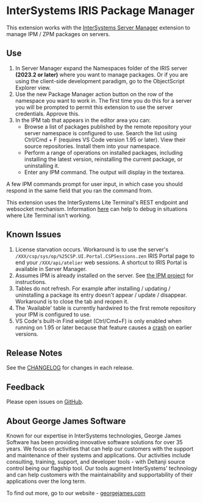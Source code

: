 # InterSystems IRIS Package Manager

This extension works with the [InterSystems Server Manager](https://marketplace.visualstudio.com/items?itemName=intersystems-community.servermanager) extension to manage IPM / ZPM packages on servers.

## Use

1. In Server Manager expand the Namespaces folder of the IRIS server **(2023.2 or later)** where you want to manage packages. Or if you are using the client-side development paradigm, go to the ObjectScript Explorer view.
2. Use the new Package Manager action button on the row of the namespace you want to work in. The first time you do this for a server you will be prompted to permit this extension to use the server credentials. Approve this.
3. In the IPM tab that appears in the editor area you can:
   - Browse a list of packages published by the remote repository your server namespace is configured to use. Search the list using Ctrl/Cmd + F (requires VS Code version 1.95 or later). View their source repositories. Install them into your namespace.
   - Perform a range of operations on installed packages, including installing the latest version, reinstalling the current package, or uninstalling it.
   - Enter any IPM command. The output will display in the textarea.

A few IPM commands prompt for user input, in which case you should respond in the same field that you ran the command from.

This extension uses the InterSystems Lite Terminal's REST endpoint and websocket mechanism. Information [here](https://docs.intersystems.com/components/csp/docbook/DocBook.UI.Page.cls?KEY=GVSCO_debug#GVSCO_debug_websocket_debug) can help to debug in situations where Lite Terminal isn't working.

## Known Issues

1. License starvation occurs. Workaround is to use the server's `/XXX/csp/sys/op/%25CSP.UI.Portal.CSPSessions.zen` IRIS Portal page to end your `/XXX/api/atelier` web sessions. A shortcut to IRIS Portal is available in Server Manager.
2. Assumes IPM is already installed on the server. See [the IPM project](https://github.com/intersystems/ipm#installing-objectscript-package-manager-client) for instructions.
3. Tables do not refresh. For example after installing / updating / uninstalling a package its entry doesn't appear / update / disappear. Workaround is to close the tab and reopen it.
4. The 'Available' table is currently hardwired to the first remote repository your IPM is configured to use.
5. VS Code's built-in Find widget (Ctrl/Cmd+F) is only enabled when running on 1.95 or later because that feature causes a [crash](https://github.com/microsoft/vscode/issues/177046) on earlier versions.

## Release Notes

See the [CHANGELOG](CHANGELOG.md) for changes in each release.

## Feedback

Please open issues on [GitHub](https://github.com/gjsjohnmurray/iris-package-manager/issues).

## About George James Software

Known for our expertise in InterSystems technologies, George James Software has been providing innovative software solutions for over 35 years. We focus on activities that can help our customers with the support and maintenance of their systems and applications. Our activities include consulting, training, support, and developer tools - with Deltanji source control being our flagship tool. Our tools augment InterSystems' technology and can help customers with the maintainability and supportability of their applications over the long term. 

To find out more, go to our website - [georgejames.com](https://georgejames.com)
